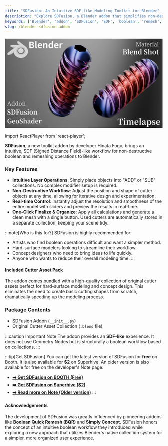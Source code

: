 ```yaml
---
title: "SDFusion: An Intuitive SDF-like Modeling Toolkit for Blender"
description: "Explore SDFusion, a Blender addon that simplifies non-destructive boolean and remeshing workflows with an intuitive, layer-based approach."
keywords: ['Blender', 'addon', 'SDFusion', 'SDF', 'boolean', 'remesh', 'hard-surface modeling', 'non-destructive']
slug: /blender-sdfusion-addon
---
```

![SDFusion: An Intuitive SDF-like Modeling Toolkit for Blender](../../static/img/SDFusion.jpg)

import ReactPlayer from 'react-player';

**SDFusion**, a new toolkit addon by developer Hinata Fugu, brings an intuitive, SDF (Signed Distance Field)-like workflow for non-destructive boolean and remeshing operations to Blender.

<div className="player-wrapper">
  <ReactPlayer
    className="react-player"
    url="https://www.youtube.com/watch?v=hF-PL5eetSI"
    width="100%"
    height="100%"
    controls={true}
  />
</div>

### Key Features

*   **Intuitive Layer Operations**: Simply place objects into "ADD" or "SUB" collections. No complex modifier setup is required.
*   **Non-Destructive Workflow**: Adjust the position and shape of cutter objects at any time, allowing for iterative design and experimentation.
*   **Real-time Control**: Instantly adjust the resolution and smoothness of the entire model with sliders and preview the results in real-time.
*   **One-Click Finalize & Organize**: Apply all calculations and generate a clean mesh with a single button. Used cutters are automatically stored in a separate collection, keeping your scene tidy.

:::note[Who is this for?]
SDFusion is highly recommended for:
*   Artists who find boolean operations difficult and want a simpler method.
*   Hard-surface modelers looking to streamline their workflow.
*   Concept designers who need to bring ideas to life quickly.
*   Anyone who wants to reduce their overall modeling time.
:::

#### Included Cutter Asset Pack
The addon comes bundled with a high-quality collection of original cutter assets perfect for hard-surface modeling and concept design. This eliminates the need to create basic cutting shapes from scratch, dramatically speeding up the modeling process.

### Package Contents
*   SDFusion Addon (`__init__.py`)
*   Original Cutter Asset Collection (`.blend` file)

:::caution Important Note
The addon provides an **SDF-like** experience. It does not use Geometry Nodes but is structurally a boolean workflow based on collections.
:::

:::tip[Get SDFusion]
You can get the latest version of SDFusion for **free** on Booth. It is also available for **$2** on Superhive. An older version is also available for free on the developer's Note page.

*   **[➡️ Get SDFusion on BOOTH (Free)](https://hinata-hugu29.booth.pm/items/7194778)**
*   **[➡️ Get SDFusion on Superhive ($2)](https://superhivemarket.com/products/sdfusion?ref=185)**
*   **[➡️ Read more on Note (Older version)](https://note.com/gentle_lupine925/n/n7bf9feecac06)**
:::

#### Acknowledgements
The development of SDFusion was greatly influenced by pioneering addons like **Boolean Quick Remesh (BQR)** and **Simply Concept**. SDFusion honors the concept of an intuitive boolean workflow they introduced while exploring a new approach that utilizes Blender's native collection system for a simpler, more organized user experience.
